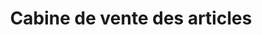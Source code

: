 ---
title: "Cabine de vente des articles"
url: /oueya/cabine-de-vente-des-articles/
shop: commodité
---